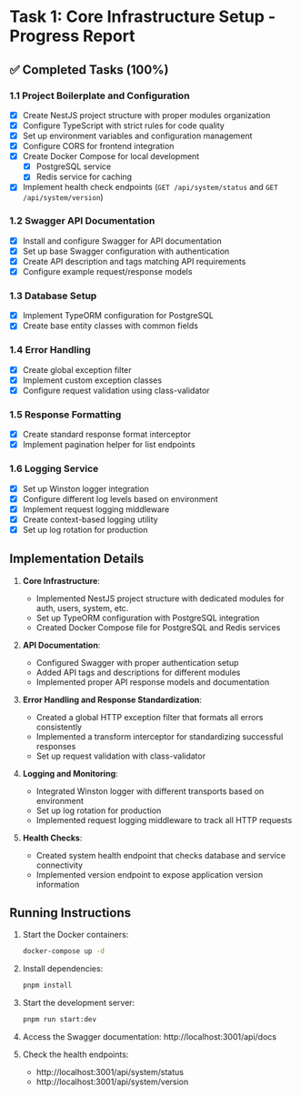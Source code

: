 # Task 1: Core Infrastructure Setup - Progress Report

## ✅ Completed Tasks (100%)

### 1.1 Project Boilerplate and Configuration
- [x] Create NestJS project structure with proper modules organization
- [x] Configure TypeScript with strict rules for code quality
- [x] Set up environment variables and configuration management
- [x] Configure CORS for frontend integration
- [x] Create Docker Compose for local development
  - [x] PostgreSQL service
  - [x] Redis service for caching
- [x] Implement health check endpoints (`GET /api/system/status` and `GET /api/system/version`)

### 1.2 Swagger API Documentation
- [x] Install and configure Swagger for API documentation
- [x] Set up base Swagger configuration with authentication
- [x] Create API description and tags matching API requirements
- [x] Configure example request/response models

### 1.3 Database Setup
- [x] Implement TypeORM configuration for PostgreSQL
- [x] Create base entity classes with common fields

### 1.4 Error Handling
- [x] Create global exception filter
- [x] Implement custom exception classes
- [x] Configure request validation using class-validator

### 1.5 Response Formatting
- [x] Create standard response format interceptor
- [x] Implement pagination helper for list endpoints

### 1.6 Logging Service
- [x] Set up Winston logger integration
- [x] Configure different log levels based on environment
- [x] Implement request logging middleware
- [x] Create context-based logging utility
- [x] Set up log rotation for production

## Implementation Details

1. **Core Infrastructure**:
   - Implemented NestJS project structure with dedicated modules for auth, users, system, etc.
   - Set up TypeORM configuration with PostgreSQL integration
   - Created Docker Compose file for PostgreSQL and Redis services

2. **API Documentation**:
   - Configured Swagger with proper authentication setup
   - Added API tags and descriptions for different modules
   - Implemented proper API response models and documentation

3. **Error Handling and Response Standardization**:
   - Created a global HTTP exception filter that formats all errors consistently
   - Implemented a transform interceptor for standardizing successful responses
   - Set up request validation with class-validator

4. **Logging and Monitoring**:
   - Integrated Winston logger with different transports based on environment
   - Set up log rotation for production
   - Implemented request logging middleware to track all HTTP requests

5. **Health Checks**:
   - Created system health endpoint that checks database and service connectivity
   - Implemented version endpoint to expose application version information

## Running Instructions

1. Start the Docker containers:
   ```bash
   docker-compose up -d
   ```

2. Install dependencies:
   ```bash
   pnpm install
   ```

3. Start the development server:
   ```bash
   pnpm run start:dev
   ```

4. Access the Swagger documentation:
   http://localhost:3001/api/docs

5. Check the health endpoints:
   - http://localhost:3001/api/system/status
   - http://localhost:3001/api/system/version 